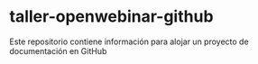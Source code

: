 # taller-openwebinar-github
Este repositorio contiene información para alojar un proyecto de documentación en GitHub
